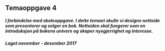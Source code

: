## Temaoppgave 4 

##### I forbindelse med skoleoppgave. I dette temaet skulle vi designe nettside som presenterer og selger en bok. Nettsiden skal fungerer som en introduksjon på bokens univers og skaper nysgjerrighet og interesse.

##### Laget november - desember 2017